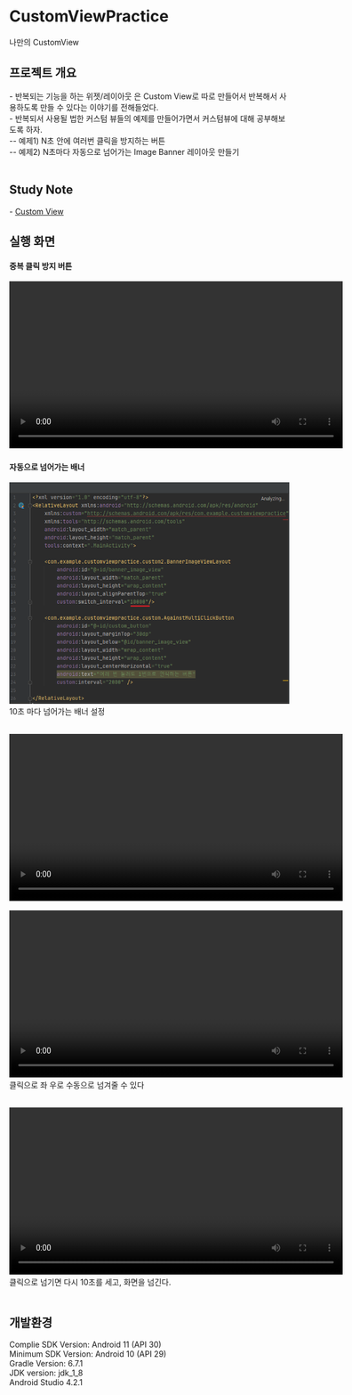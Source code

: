 # CustomViewPractice
나만의 CustomView 
<br>

<h2>프로젝트 개요</h2>
- 반복되는 기능을 하는 위젯/레이아웃 은 Custom View로 따로 만들어서 반복해서 사용하도록 만들 수 있다는 이야기를 전해들었다.<br>
- 반복되서 사용될 법한 커스텀 뷰들의 예제를 만들어가면서 커스텀뷰에 대해 공부해보도록 하자.<br>
-- 예제1) N초 안에 여러번 클릭을 방지하는 버튼<br>
-- 예제2) N초마다 자동으로 넘어가는 Image Banner 레이아웃 만들기<br>
<br>

<h2>Study Note</h2>
- <a href="https://blog.naver.com/ponson1017/222475344604"> Custom View </a><br>

<h2>실행 화면</h2>
<h4> 중복 클릭 방지 버튼 </h4>
<video src="/readme/button.mp4" width="600"></video>

<h4> 자동으로 넘어가는 배너 </h4>
<img src="/readme/1.png" width=600 />
10초 마다 넘어가는 배너 설정 <br><br>

<video src="/readme/banner1.mp4" width="600"></video>

<video src="/readme/banner2.mp4" width="600"></video>
클릭으로 좌 우로 수동으로 넘겨줄 수 있다 <br><br>

<video src="/readme/banner3.mp4" width="600"></video>
클릭으로 넘기면 다시 10초를 세고, 화면을 넘긴다. <br><br>

<h2>개발환경</h2>
Complie SDK Version: Android 11 (API 30) <br>
Minimum SDK Version: Android 10 (API 29) <br>
Gradle Version: 6.7.1 <br>
JDK version: jdk_1_8 <br>
Android Studio 4.2.1 <br>
